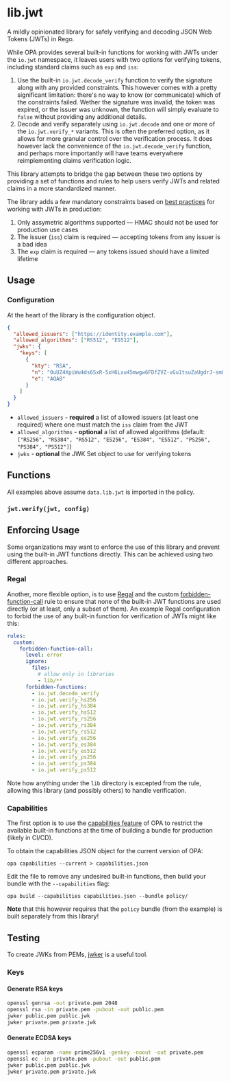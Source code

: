 # lib.jwt

A mildly opinionated library for safely verifying and decoding JSON Web Tokens (JWTs) in Rego.

While OPA provides several built-in functions for working with JWTs under the `io.jwt` namespace, it leaves users with
two options for verifying tokens, including standard claims such as `exp` and `iss`:

1. Use the built-in `io.jwt.decode_verify` function to verify the signature along with any provided constraints.
   This however comes with a pretty significant limitation: there's no way to know (or communicate) which of the
   constraints failed. Wether the signature was invalid, the token was expired, or the issuer was unknown, the
   function will simply evaluate to `false` without providing any additional details.
2. Decode and verify separately using `io.jwt.decode` and one or more of the `io.jwt.verify_*` variants. This is
   often the preferred option, as it allows for more granular control over the verification process. It does however
   lack the convenience of the `io.jwt.decode_verify` function, and perhaps more importantly will have teams everywhere
   reimplementing claims verification logic.

This library attempts to bridge the gap between these two options by providing a set of functions and rules to help
users verify JWTs and related claims in a more standardized manner.

The library adds a few mandatory constraints based on [best practices](https://datatracker.ietf.org/doc/html/rfc8725)
for working with JWTs in production:

1. Only assymetric algorithms supported — HMAC should not be used for production use cases
1. The issuer (`iss`) claim is required — accepting tokens from any issuer is a bad idea
1. The `exp` claim is required — any tokens issued should have a limited lifetime

## Usage

### Configuration

At the heart of the library is the configuration object.

```json
{
  "allowed_issuers": ["https://identity.example.com"],
  "allowed_algorithms": ["RS512", "ES512"],
  "jwks": {
    "keys": [
      {
        "kty": "RSA",
        "n": "0uUZ4XpiWu4ds6SxR-5xH6Lxu45mwgw6FDfZVZ-vGu1tsuZaUgdrJ-smKVX4L7Qa_q2pKPPepKnWhlktwXYNIk1ILkWSMLCBBzTWgulh5TTl3WCPjpzLKS4ZX0uoCt3wylIozzDIajGpSLve_xQ6G56FtZwlUC1lMPRBOV3ULOXAP24u5fwmWE6kX_rj6VW7Q4FpWo5kIQsNIukGzX6JznbxgX9NDWXpXgD8-MhnLIWtfPFK5S-BFoQGk4fXyuOVTcWFecwlh9SPbeCSQrVv1GnXFdGW1lFljK9QIhXWK38D7mdD279jrw9UW065ktnfZ4VxjjPa2COAzYEA85eRZQ",
        "e": "AQAB"
      }
    ]
  }
}
```

- `allowed_issuers` - **required** a list of allowed issuers (at least one required)
  where one must match the `iss` claim from the JWT
- `allowed_algorithms` - **optional** a list of allowed algorithms
  (default: `["RS256", "RS384", "RS512", "ES256", "ES384", "ES512", "PS256", "PS384", "PS512"]`)
- `jwks` - **optional** the JWK Set object to use for verifying tokens

## Functions

All examples above assume `data.lib.jwt` is imported in the policy.

### `jwt.verify(jwt, config)`

## Enforcing Usage

Some organizations may want to enforce the use of this library and prevent using the built-in JWT functions directly.
This can be achieved using two different approaches.

### Regal

Another, more flexible option, is to use [Regal](https://docs.styra.com/regal) and the custom
[forbidden-function-call](https://docs.styra.com/regal/rules/custom/forbidden-function-call) rule to ensure that none
of the built-in JWT functions are used directly (or at least, only a subset of them). An example Regal configuration to
forbid the use of any built-in function for verification of JWTs might like this:

```yaml
rules:
  custom:
    forbidden-function-call:
      level: error
      ignore:
        files:
          # allow only in libraries
          - lib/**
      forbidden-functions:
        - io.jwt.decode_verify
        - io.jwt.verify_hs256
        - io.jwt.verify_hs384
        - io.jwt.verify_hs512
        - io.jwt.verify_rs256
        - io.jwt.verify_rs384
        - io.jwt.verify_rs512
        - io.jwt.verify_es256
        - io.jwt.verify_es384
        - io.jwt.verify_es512
        - io.jwt.verify_ps256
        - io.jwt.verify_ps384
        - io.jwt.verify_ps512
```

Note how anything under the `lib` directory is excepted from the rule, allowing this library (and possibly others)
to handle verification.

### Capabilities

The first option is to use the
[capabilities feature](https://www.openpolicyagent.org/docs/latest/deployments/#capabilities) of OPA to restrict the
available built-in functions at the time of building a bundle for production (likely in CI/CD).

To obtain the capabilities JSON object for the current version of OPA:

```shell
opa capabilities --current > capabilities.json
```

Edit the file to remove any undesired built-in functions, then build your bundle with the `--capabilities` flag:

```shell
opa build --capabilities capabilities.json --bundle policy/
```

**Note** that this however requires that the `policy` bundle (from the example) is built separately from this library!

## Testing

To create JWKs from PEMs, [jwker](https://github.com/jphastings/jwker) is a useful tool.

### Keys

#### Generate RSA keys

```bash
openssl genrsa -out private.pem 2048
openssl rsa -in private.pem -pubout -out public.pem
jwker public.pem public.jwk
jwker private.pem private.jwk
```

#### Generate ECDSA keys

```bash
openssl ecparam -name prime256v1 -genkey -noout -out private.pem
openssl ec -in private.pem -pubout -out public.pem
jwker public.pem public.jwk
jwker private.pem private.jwk
```


